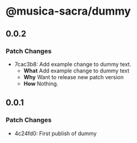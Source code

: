 # @musica-sacra/dummy

## 0.0.2

### Patch Changes

- 7cac3b8: Add example change to dummy text.
  - **What** Add example change to dummy text
  - **Why** Want to release new patch version
  - **How** Nothing.

## 0.0.1

### Patch Changes

- 4c24fd0: First publish of dummy
